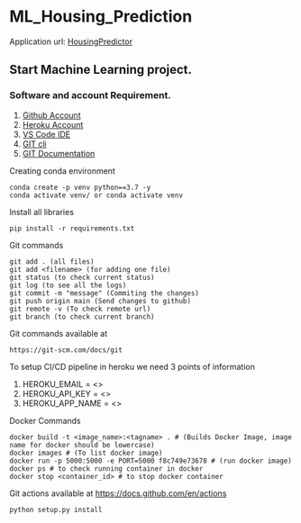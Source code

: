 # ML_Housing_Prediction
Application url:
[HousingPredictor](https://ml-regression-app.herokuapp.com/)

## Start Machine Learning project.

### Software and account Requirement.

1. [Github Account](https://github.com)
2. [Heroku Account](https://dashboard.heroku.com/login)
3. [VS Code IDE](https://code.visualstudio.com/download)
4. [GIT cli](https://git-scm.com/downloads)
5. [GIT Documentation](https://git-scm.com/docs/gittutorial)


Creating conda environment
```
conda create -p venv python==3.7 -y
conda activate venv/ or conda activate venv
```
Install all libraries
```
pip install -r requirements.txt
```
Git commands
```
git add . (all files)
git add <filename> (for adding one file)
git status (to check current status)
git log (to see all the logs)
git commit -m "message" (Commiting the changes)
git push origin main (Send changes to github)
git remote -v (To check remote url)
git branch (to check current branch)
```
Git commands available at
```
https://git-scm.com/docs/git
```
To setup CI/CD pipeline in heroku we need 3 points of information

1. HEROKU_EMAIL = <>
2. HEROKU_API_KEY = <>
3. HEROKU_APP_NAME = <>

Docker Commands
```
docker build -t <image_name>:<tagname> . # (Builds Docker Image, image name for docker should be lowercase)
docker images # (To list docker image)
docker run -p 5000:5000 -e PORT=5000 f8c749e73678 # (run docker image)
docker ps # to check running container in docker
docker stop <container_id> # to stop docker container
```
Git actions available at https://docs.github.com/en/actions

```
python setup.py install
```
